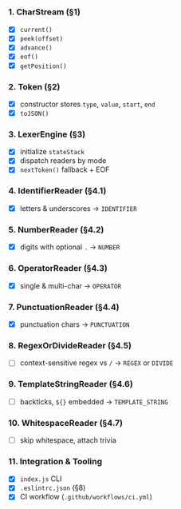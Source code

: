 ### 1. CharStream (§1)
- [x] `current()`
- [x] `peek(offset)`
- [x] `advance()`
- [x] `eof()`
- [x] `getPosition()`

### 2. Token (§2)
- [x] constructor stores `type`, `value`, `start`, `end`
- [x] `toJSON()`

### 3. LexerEngine (§3)
- [x] initialize `stateStack`
- [x] dispatch readers by mode
- [x] `nextToken()` fallback + EOF

### 4. IdentifierReader (§4.1)
- [x] letters & underscores → `IDENTIFIER`

### 5. NumberReader (§4.2)
- [x] digits with optional `.` → `NUMBER`

### 6. OperatorReader (§4.3)
- [x] single & multi-char → `OPERATOR`

### 7. PunctuationReader (§4.4)
- [x] punctuation chars → `PUNCTUATION`

### 8. RegexOrDivideReader (§4.5)
- [ ] context-sensitive regex vs `/` → `REGEX` or `DIVIDE`

### 9. TemplateStringReader (§4.6)
- [ ] backticks, `${}` embedded → `TEMPLATE_STRING`

### 10. WhitespaceReader (§4.7)
- [ ] skip whitespace, attach trivia

### 11. Integration & Tooling
- [x] `index.js` CLI  
- [x] `.eslintrc.json` (§8)  
- [x] CI workflow (`.github/workflows/ci.yml`)
